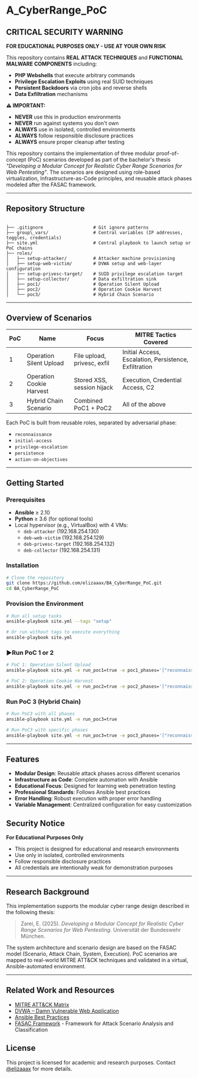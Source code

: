 # A_CyberRange_PoC

## **CRITICAL SECURITY WARNING**

**FOR EDUCATIONAL PURPOSES ONLY - USE AT YOUR OWN RISK**

This repository contains **REAL ATTACK TECHNIQUES** and **FUNCTIONAL MALWARE COMPONENTS** including:
- **PHP Webshells** that execute arbitrary commands
- **Privilege Escalation Exploits** using real SUID techniques
- **Persistent Backdoors** via cron jobs and reverse shells
- **Data Exfiltration** mechanisms

**⚠️ IMPORTANT:**
- **NEVER** use this in production environments
- **NEVER** run against systems you don't own
- **ALWAYS** use in isolated, controlled environments
- **ALWAYS** follow responsible disclosure practices
- **ALWAYS** ensure proper cleanup after testing

This repository contains the implementation of three modular proof-of-concept (PoC) scenarios developed as part of the bachelor's thesis _"Developing a Modular Concept for Realistic Cyber Range Scenarios for Web Pentesting"_. The scenarios are designed using role-based virtualization, Infrastructure-as-Code principles, and reusable attack phases modeled after the FASAC framework.

---

## Repository Structure

```

├── .gitignore                   # Git ignore patterns
├── group\_vars/                 # Central variables (IP addresses, toggles, credentials)
├── site.yml                     # Central playbook to launch setup or PoC chains
├── roles/
│   ├── setup-attacker/          # Attacker machine provisioning
│   ├── setup-web-victim/        # DVWA setup and web-layer configuration
│   ├── setup-privesc-target/    # SUID privilege escalation target
│   ├── setup-collector/         # Data exfiltration sink
│   ├── poc1/                    # Operation Silent Upload
│   ├── poc2/                    # Operation Cookie Harvest
│   └── poc3/                    # Hybrid Chain Scenario

````

---

## Overview of Scenarios

| PoC | Name                      | Focus                         | MITRE Tactics Covered                                 |
|-----|---------------------------|-------------------------------|-------------------------------------------------------|
| 1   | Operation Silent Upload   | File upload, privesc, exfil   | Initial Access, Escalation, Persistence, Exfiltration |
| 2   | Operation Cookie Harvest  | Stored XSS, session hijack    | Execution, Credential Access, C2                      |
| 3   | Hybrid Chain Scenario     | Combined PoC1 + PoC2          | All of the above                                      |

Each PoC is built from reusable roles, separated by adversarial phase:
- `reconnaissance`
- `initial-access`
- `privilege-escalation`
- `persistence`
- `action-on-objectives`

---

## Getting Started

### Prerequisites
- **Ansible** ≥ 2.10
- **Python** ≥ 3.6 (for optional tools)
- Local hypervisor (e.g., VirtualBox) with 4 VMs:
  - `deb-attacker` (192.168.254.130)
  - `deb-web-victim` (192.168.254.129)
  - `deb-privesc-target` (192.168.254.132)
  - `deb-collector` (192.168.254.131)

### Installation
```bash
# Clone the repository
git clone https://github.com/elizaaax/BA_CyberRange_PoC.git
cd BA_CyberRange_PoC
```

### Provision the Environment
```bash
# Run all setup tasks
ansible-playbook site.yml --tags "setup"

# Or run without tags to execute everything
ansible-playbook site.yml
````

### ▶Run PoC 1 or 2

```bash
# PoC 1: Operation Silent Upload
ansible-playbook site.yml -e run_poc1=true -e poc1_phases='["reconnaissance", "initial-access", "privilege-escalation", "persistence", "action-on-objectives"]'

# PoC 2: Operation Cookie Harvest
ansible-playbook site.yml -e run_poc2=true -e poc2_phases='["reconnaissance", "initial-access", "privilege-escalation", "persistence", "action-on-objectives"]'
```

### Run PoC 3 (Hybrid Chain)

```bash
# Run PoC3 with all phases
ansible-playbook site.yml -e run_poc3=true

# Run PoC3 with specific phases
ansible-playbook site.yml -e run_poc3=true -e poc3_phases='["reconnaissance", "initial-access", "privilege-escalation", "persistence", "action-on-objectives"]'
```

---

## Features

- **Modular Design**: Reusable attack phases across different scenarios
- **Infrastructure as Code**: Complete automation with Ansible
- **Educational Focus**: Designed for learning web penetration testing
- **Professional Standards**: Follows Ansible best practices
- **Error Handling**: Robust execution with proper error handling
- **Variable Management**: Centralized configuration for easy customization

## Security Notice

**For Educational Purposes Only**
- This project is designed for educational and research environments
- Use only in isolated, controlled environments
- Follow responsible disclosure practices
- All credentials are intentionally weak for demonstration purposes

---

## Research Background

This implementation supports the modular cyber range design described in the following thesis:

> Zarei, E. (2025). *Developing a Modular Concept for Realistic Cyber Range Scenarios for Web Pentesting*. Universität der Bundeswehr München.

The system architecture and scenario design are based on the FASAC model (Scenario, Attack Chain, System, Execution). PoC scenarios are mapped to real-world MITRE ATT\&CK techniques and validated in a virtual, Ansible-automated environment.

---

## Related Work and Resources

* [MITRE ATT\&CK Matrix](https://attack.mitre.org/)
* [DVWA – Damn Vulnerable Web Application](http://www.dvwa.co.uk/)
* [Ansible Best Practices](https://docs.ansible.com/ansible/latest/user_guide/playbooks_best_practices.html)
* [FASAC Framework](https://www.researchgate.net/publication/example) - Framework for Attack Scenario Analysis and Classification

## License

This project is licensed for academic and research purposes. Contact [@elizaaax](https://github.com/elizaaax) for more details.